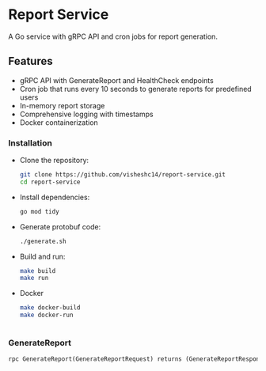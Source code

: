 # Report Service

A Go service with gRPC API and cron jobs for report generation.

## Features

- gRPC API with GenerateReport and HealthCheck endpoints
- Cron job that runs every 10 seconds to generate reports for predefined users
- In-memory report storage
- Comprehensive logging with timestamps
- Docker containerization


### Installation

- Clone the repository:
  ```bash
  git clone https://github.com/visheshc14/report-service.git
  cd report-service
- Install dependencies:
  ```bash
  go mod tidy 
- Generate protobuf code:
  ```bash
  ./generate.sh
- Build and run:
  ```bash
  make build
  make run
- Docker
  ```bash
  make docker-build
  make docker-run
    
### GenerateReport
```protobuf
rpc GenerateReport(GenerateReportRequest) returns (GenerateReportResponse)





